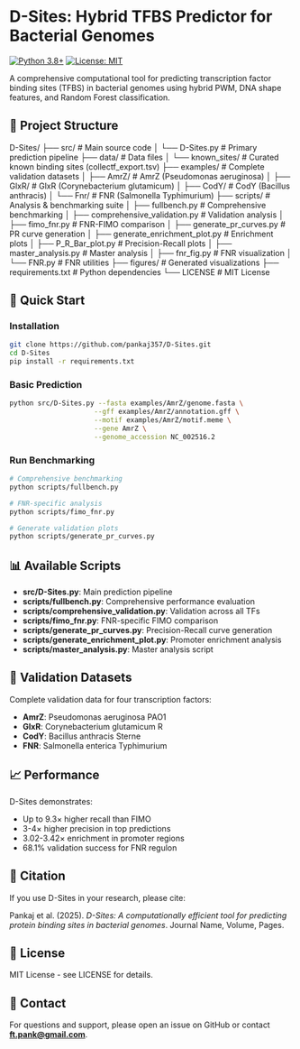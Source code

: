 # D-Sites: Hybrid TFBS Predictor for Bacterial Genomes

[![Python 3.8+](https://img.shields.io/badge/python-3.8+-blue.svg)](https://www.python.org/downloads/)
[![License: MIT](https://img.shields.io/badge/License-MIT-yellow.svg)](https://opensource.org/licenses/MIT)

A comprehensive computational tool for predicting transcription factor binding sites (TFBS) in bacterial genomes using hybrid PWM, DNA shape features, and Random Forest classification.

## 📁 Project Structure
D-Sites/
├── src/                       # Main source code
│   └── D-Sites.py             # Primary prediction pipeline
├── data/                      # Data files
│   └── known_sites/           # Curated known binding sites (collectf_export.tsv)
├── examples/                  # Complete validation datasets
│   ├── AmrZ/                  # AmrZ (Pseudomonas aeruginosa)
│   ├── GlxR/                  # GlxR (Corynebacterium glutamicum)
│   ├── CodY/                  # CodY (Bacillus anthracis)
│   └── Fnr/                   # FNR (Salmonella Typhimurium)
├── scripts/                   # Analysis & benchmarking suite
│   ├── fullbench.py           # Comprehensive benchmarking
│   ├── comprehensive_validation.py # Validation analysis
│   ├── fimo_fnr.py            # FNR-FIMO comparison
│   ├── generate_pr_curves.py  # PR curve generation
│   ├── generate_enrichment_plot.py # Enrichment plots
│   ├── P_R_Bar_plot.py        # Precision-Recall plots
│   ├── master_analysis.py     # Master analysis
│   ├── fnr_fig.py             # FNR visualization
│   └── FNR.py                 # FNR utilities
├── figures/                   # Generated visualizations
├── requirements.txt           # Python dependencies
└── LICENSE                    # MIT License


## 🚀 Quick Start

### Installation
```bash
git clone https://github.com/pankaj357/D-Sites.git
cd D-Sites
pip install -r requirements.txt
```

### Basic Prediction
```bash
python src/D-Sites.py --fasta examples/AmrZ/genome.fasta \
                     --gff examples/AmrZ/annotation.gff \
                     --motif examples/AmrZ/motif.meme \
                     --gene AmrZ \
                     --genome_accession NC_002516.2
```

### Run Benchmarking
```bash
# Comprehensive benchmarking
python scripts/fullbench.py

# FNR-specific analysis
python scripts/fimo_fnr.py

# Generate validation plots
python scripts/generate_pr_curves.py
```

## 📊 Available Scripts
- **src/D-Sites.py**: Main prediction pipeline  
- **scripts/fullbench.py**: Comprehensive performance evaluation  
- **scripts/comprehensive_validation.py**: Validation across all TFs  
- **scripts/fimo_fnr.py**: FNR-specific FIMO comparison  
- **scripts/generate_pr_curves.py**: Precision-Recall curve generation  
- **scripts/generate_enrichment_plot.py**: Promoter enrichment analysis  
- **scripts/master_analysis.py**: Master analysis script  

## 🧪 Validation Datasets
Complete validation data for four transcription factors:
- **AmrZ**: Pseudomonas aeruginosa PAO1  
- **GlxR**: Corynebacterium glutamicum R  
- **CodY**: Bacillus anthracis Sterne  
- **FNR**: Salmonella enterica Typhimurium  

## 📈 Performance
D-Sites demonstrates:
- Up to 9.3× higher recall than FIMO  
- 3-4× higher precision in top predictions  
- 3.02-3.42× enrichment in promoter regions  
- 68.1% validation success for FNR regulon  

## 📝 Citation
If you use D-Sites in your research, please cite:

Pankaj et al. (2025). *D-Sites: A computationally efficient tool for predicting protein binding sites in bacterial genomes*. Journal Name, Volume, Pages.

## 📄 License
MIT License - see LICENSE for details.

## 💬 Contact
For questions and support, please open an issue on GitHub or contact **ft.pank@gmail.com**.
